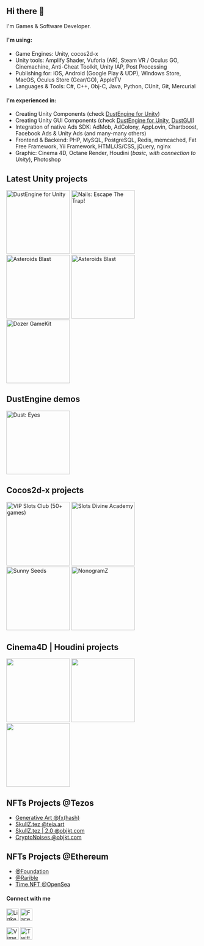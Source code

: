 ## Hi there 👋

I'm Games & Software Developer.

#### I'm using:

- Game Engines: Unity, cocos2d-x
- Unity tools: Amplify Shader, Vuforia (AR), Steam VR / Oculus GO, Cinemachine, Anti-Cheat Toolkit, Unity IAP, Post Processing
- Publishing for: iOS, Android (Google Play & UDP), Windows Store, MacOS, Oculus Store (Gear/GO), AppleTV
- Languages & Tools: C#, C++, Obj-C, Java, Python, CUnit, Git, Mercurial

#### I'm experienced in:

- Creating Unity Components (check [DustEngine for Unity](https://go.andriibakulin.com/dust))
- Creating Unity GUI Components (check [DustEngine for Unity](https://go.andriibakulin.com/dust), [DustGUI](https://go.andriibakulin.com/dustgui))
- Integration of native Ads SDK: AdMob, AdColony, AppLovin, Chartboost, Facebook Ads & Unity Ads (and many-many others)
- Frontend & Backend: PHP, MySQL, PostgreSQL, Redis, memcached, Fat Free Framework, Yii Framework, HTML/JS/CSS, jQuery, nginx
- Graphic: Cinema 4D, Octane Render, Houdini (*basic, with connection to Unity*), Photoshop

## Latest Unity projects

<a href="https://go.andriibakulin.com/dust"><img src="https://andrii-bakulin.github.io/img/unity-dust.png" width="166" alt="DustEngine for Unity" /></a>
<a href="https://go.andriibakulin.com/nails"><img src="https://andrii-bakulin.github.io/img/nails.png" width="166" alt="Nails: Escape The Trap!" /></a>
<a href="https://go.andriibakulin.com/asteroids-blast"><img src="https://andrii-bakulin.github.io/img/asteroids-blast.png" width="166" alt="Asteroids Blast" /></a>
<a href="https://go.andriibakulin.com/asteroids-blast-vr"><img src="https://andrii-bakulin.github.io/img/asteroids-blast-vr.png" width="166" alt="Asteroids Blast" /></a>
<a href="https://go.andriibakulin.com/coins-dozer-gamekit"><img src="https://andrii-bakulin.github.io/img/coins-dozer-gamekit.png" width="166" alt="Dozer GameKit" /></a>

## DustEngine demos

<a href="https://go.andriibakulin.com/dust-eyes"><img src="https://andrii-bakulin.github.io/img/unity-dust-eyes.png?v2" width="166" alt="Dust: Eyes" /></a>

## Cocos2d-x projects

<a href="https://go.andriibakulin.com/slots-vip"><img src="https://andrii-bakulin.github.io/img/slots-vip.png" width="166" alt="VIP Slots Club (50+ games)" /></a>
<a href="https://go.andriibakulin.com/slots-da"><img src="https://andrii-bakulin.github.io/img/slots-da.png" width="166" alt="Slots Divine Academy" /></a>
<a href="https://go.andriibakulin.com/sunny-seeds"><img src="https://andrii-bakulin.github.io/img/sunny-seeds.png?v2" width="166" alt="Sunny Seeds" /></a>
<a href="https://go.andriibakulin.com/nonogramz"><img src="https://andrii-bakulin.github.io/img/nonogramz.png?v2" width="166" alt="NonogramZ" /></a>
<!-- <a href="https://go.andriibakulin.com/5elements"><img src="https://andrii-bakulin.github.io/img/five-elements.png" width="166" alt="Five Elements" /></a> -->

## Cinema4D | Houdini projects

<!--
<a href="https://go.andriibakulin.com/c4d-all-noises"><img src="https://andrii-bakulin.github.io/img/c4d-all-noises.png?v3" width="166" alt="" /></a>
-->
<a href="https://go.andriibakulin.com/c4d-portal"><img src="https://andrii-bakulin.github.io/img/c4d-portal.png?v2" width="166" alt="" /></a>
<a href="https://go.andriibakulin.com/c4d-hologram-human"><img src="https://andrii-bakulin.github.io/img/c4d-hologram-human.png?v2" width="166" alt="" /></a>
<a href="https://go.andriibakulin.com/c4d-skull"><img src="https://andrii-bakulin.github.io/img/c4d-skull.png?v2" width="166" alt="" /></a>

<!--
<a href="https://go.andriibakulin.com/"><img src="https://andrii-bakulin.github.io/img/.png" width="166" alt="" /></a>
-->

## NFTs Projects @Tezos

- <a href="https://www.fxhash.xyz/u/andriibakulin">Generative Art @fx(hash)</a>
- <a href="https://teia.art/skullz.tez">SkullZ.tez @teia.art</a>
- <a href="https://objkt.com/collection/KT1GMHKDGvWcXvg78emLBsZBmdCpFbeqjpsU">SkullZ.tez | 2.0 @objkt.com</a>
- <a href="https://objkt.com/profile/cryptonoises/created">CryptoNoises @objkt.com</a>

## NFTs Projects @Ethereum

- <a href="https://foundation.app/@andriibakulin">@Foundation</a>
- <a href="https://rarible.com/andrii-bakulin/secondary">@Rarible</a>
- <a href="https://opensea.io/collection/timenft-official">Time.NFT @OpenSea</a>

#### Connect with me

<a href="https://go.andriibakulin.com/linkedin"><img src="https://andrii-bakulin.github.io/img/icons/linkedin.png" width="32" alt="LinkedIn" /></a>
<a href="https://go.andriibakulin.com/facebook"><img src="https://andrii-bakulin.github.io/img/icons/facebook.png" width="32" alt="Facebook" /></a>
<!-- <a href="https://go.andriibakulin.com/instagram"><img src="https://andrii-bakulin.github.io/img/icons/instagram.png" width="32" alt="Instagram" /></a> -->
<!-- <a href="https://go.andriibakulin.com/youtube"><img src="https://andrii-bakulin.github.io/img/icons/youtube.png" width="32" alt="YouTube" /></a> -->
<a href="https://go.andriibakulin.com/vimeo"><img src="https://andrii-bakulin.github.io/img/icons/vimeo.png" width="32" alt="Vimeo" /></a>
<a href="https://go.andriibakulin.com/twitter"><img src="https://andrii-bakulin.github.io/img/icons/twitter.png" width="32" alt="Twitter" /></a>
